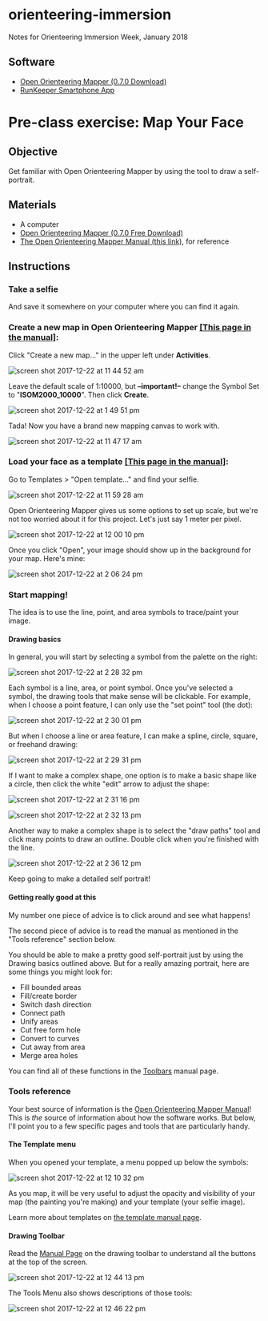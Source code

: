 # orienteering-immersion
Notes for Orienteering Immersion Week, January 2018

## Software
* [Open Orienteering Mapper (0.7.0 Download)](http://www.openorienteering.org/apps/mapper/)
* [RunKeeper Smartphone App](https://runkeeper.com/)

# Pre-class exercise: Map Your Face

## Objective
Get familiar with Open Orienteering Mapper by using the tool to draw a self-portrait.

## Materials
* A computer
* [Open Orienteering Mapper (0.7.0 Free Download)](http://www.openorienteering.org/apps/mapper/)
* [The Open Orienteering Mapper Manual (this link)](http://www.openorienteering.org/mapper-manual/pages/), for reference

## Instructions

### Take a selfie
And save it somewhere on your computer where you can find it again.
### Create a new map in Open Orienteering Mapper [[This page in the manual]](http://www.openorienteering.org/mapper-manual/pages/new_map.html):

Click "Create a new map..." in the upper left under **Activities**.

![screen shot 2017-12-22 at 11 44 52 am](https://user-images.githubusercontent.com/454690/34310655-9a84f5ee-e70d-11e7-9129-9a9ce8e2e8da.png)

Leave the default scale of 1:10000, but **–important!–** change the Symbol Set to "**ISOM2000_10000**". Then click **Create**.

![screen shot 2017-12-22 at 1 49 51 pm](https://user-images.githubusercontent.com/454690/34313308-0c05ae3c-e71f-11e7-9874-183c244fa8e9.png)

Tada! Now you have a brand new mapping canvas to work with.

![screen shot 2017-12-22 at 11 47 17 am](https://user-images.githubusercontent.com/454690/34310729-f36dcb7c-e70d-11e7-8af0-6a1db6d426fd.png)

### Load your face as a template [[This page in the manual]](http://www.openorienteering.org/mapper-manual/pages/templates.html):

Go to Templates > "Open template..." and find your selfie.

![screen shot 2017-12-22 at 11 59 28 am](https://user-images.githubusercontent.com/454690/34311039-b8092660-e70f-11e7-8611-d007772b9373.png)

Open Orienteering Mapper gives us some options to set up scale, but we're not too worried about it for this project. Let's just say 1 meter per pixel.

![screen shot 2017-12-22 at 12 00 10 pm](https://user-images.githubusercontent.com/454690/34311038-b7f2520a-e70f-11e7-9923-04083755888f.png)

Once you click "Open", your image should show up in the background for your map. Here's mine:

![screen shot 2017-12-22 at 2 06 24 pm](https://user-images.githubusercontent.com/454690/34313625-5bf0f922-e721-11e7-8945-fb52fb7540c1.png)

### Start mapping!

The idea is to use the line, point, and area symbols to trace/paint your image.

#### Drawing basics

In general, you will start by selecting a symbol from the palette on the right:

![screen shot 2017-12-22 at 2 28 32 pm](https://user-images.githubusercontent.com/454690/34314053-f1449576-e724-11e7-94dd-db9f8ce0e05c.png)

Each symbol is a line, area, or point symbol. Once you've selected a symbol, the drawing tools that make sense will be clickable. For example, when I choose a point feature, I can only use the "set point" tool (the dot):

![screen shot 2017-12-22 at 2 30 01 pm](https://user-images.githubusercontent.com/454690/34314057-f1b050f4-e724-11e7-8fea-c70cc31d5cbb.png)

But when I choose a line or area feature, I can make a spline, circle, square, or freehand drawing:

![screen shot 2017-12-22 at 2 29 31 pm](https://user-images.githubusercontent.com/454690/34314055-f17a4a40-e724-11e7-85c1-da9a29269c27.png)

If I want to make a complex shape, one option is to make a basic shape like a circle, then click the white "edit" arrow to adjust the shape:

![screen shot 2017-12-22 at 2 31 16 pm](https://user-images.githubusercontent.com/454690/34314056-f1935c1a-e724-11e7-930f-2c897217e9a1.png)

![screen shot 2017-12-22 at 2 32 13 pm](https://user-images.githubusercontent.com/454690/34314054-f15ec52c-e724-11e7-89b3-27e64d58ad3d.png)

Another way to make a complex shape is to select the "draw paths" tool and click many points to draw an outline. Double click when you're finished with the line.

![screen shot 2017-12-22 at 2 36 12 pm](https://user-images.githubusercontent.com/454690/34314134-96504510-e725-11e7-9d1c-771e3d1d8b67.png)

Keep going to make a detailed self portrait!

#### Getting really good at this
My number one piece of advice is to click around and see what happens!

The second piece of advice is to read the manual as mentioned in the "Tools reference" section below.

You should be able to make a pretty good self-portrait just by using the Drawing basics outlined above. But for a really amazing portrait, here are some things you might look for:

* Fill bounded areas
* Fill/create border
* Switch dash direction
* Connect path
* Unify areas
* Cut free form hole
* Convert to curves
* Cut away from area
* Merge area holes

You can find all of these functions in the [Toolbars](http://www.openorienteering.org/mapper-manual/pages/toolbars.html) manual page.

### Tools reference

Your best source of information is the [Open Orienteering Mapper Manual](http://www.openorienteering.org/mapper-manual/pages/)! This is *the* source of information about how the software works. But below, I'll point you to a few specific pages and tools that are particularly handy.

#### The Template menu
When you opened your template, a menu popped up below the symbols:

![screen shot 2017-12-22 at 12 10 32 pm](https://user-images.githubusercontent.com/454690/34311220-3685a45e-e711-11e7-82b7-41c4aa7e9886.png)

As you map, it will be very useful to adjust the opacity and visibility of your map (the painting you're making) and your template (your selfie image).

Learn more about templates on [the template manual page](http://www.openorienteering.org/mapper-manual/pages/templates.html).

#### Drawing Toolbar
Read the [Manual Page](http://www.openorienteering.org/mapper-manual/pages/toolbars.html#drawing-toolbar) on the drawing toolbar to understand all the buttons at the top of the screen.

![screen shot 2017-12-22 at 12 44 13 pm](https://user-images.githubusercontent.com/454690/34312016-e5e8c012-e715-11e7-9da4-f0093b4a6202.png)

The Tools Menu also shows descriptions of those tools:

![screen shot 2017-12-22 at 12 46 22 pm](https://user-images.githubusercontent.com/454690/34312056-2d305ac0-e716-11e7-83a6-04197c3e110a.png)
